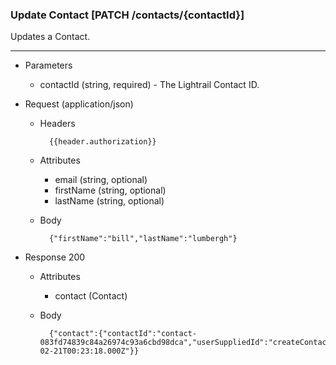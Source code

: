 ### Update Contact [PATCH /contacts/{contactId}]
Updates a Contact.

---
+ Parameters
    + contactId (string, required) - The Lightrail Contact ID.
    
+ Request (application/json)
    + Headers
    
            {{header.authorization}}
            
    + Attributes
        + email (string, optional) 
        + firstName (string, optional)
        + lastName (string, optional) 
            
    + Body
    
            {"firstName":"bill","lastName":"lumbergh"}
    
+ Response 200
    + Attributes 
        + contact (Contact)

    + Body
    
            {"contact":{"contactId":"contact-083fd74839c84a26974c93a6cbd98dca","userSuppliedId":"createContact2","email":"bill@example.com","firstName":"bill","lastName":"lumbergh","dateCreated":"2018-02-21T00:23:18.000Z"}}

